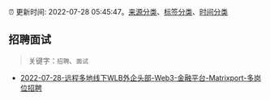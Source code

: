 :alarm_clock: 更新时间: 2022-07-28 05:45:47。[来源分类](../README.md)、[标签分类](../TAGS.md)、[时间分类](../TIMELINE.md)

## 招聘面试


> 关键字：`招聘`、`面试`



- [2022-07-28-远程多地线下WLB外企头部-Web3-金融平台-Matrixport-多岗位招聘](https://www.v2ex.com/t/869201) 